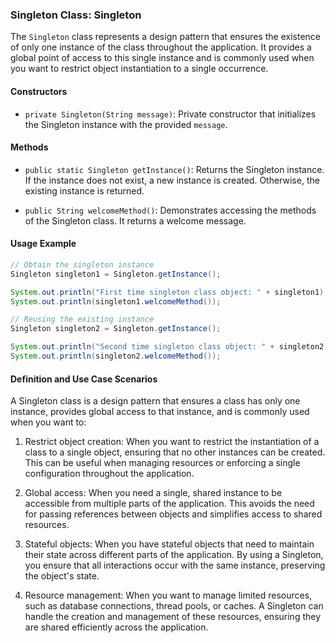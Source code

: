 ### Singleton Class: Singleton

The `Singleton` class represents a design pattern that ensures the existence of only one instance of the class throughout the application. It provides a global point of access to this single instance and is commonly used when you want to restrict object instantiation to a single occurrence.

#### Constructors

- `private Singleton(String message)`: Private constructor that initializes the Singleton instance with the provided `message`.

#### Methods

- `public static Singleton getInstance()`: Returns the Singleton instance. If the instance does not exist, a new instance is created. Otherwise, the existing instance is returned.

- `public String welcomeMethod()`: Demonstrates accessing the methods of the Singleton class. It returns a welcome message.

#### Usage Example

```java
// Obtain the singleton instance
Singleton singleton1 = Singleton.getInstance();

System.out.println("First time singleton class object: " + singleton1);
System.out.println(singleton1.welcomeMethod());

// Reusing the existing instance
Singleton singleton2 = Singleton.getInstance();

System.out.println("Second time singleton class object: " + singleton2);
System.out.println(singleton2.welcomeMethod());
```

#### Definition and Use Case Scenarios

A Singleton class is a design pattern that ensures a class has only one instance, provides global access to that instance, and is commonly used when you want to:

1. Restrict object creation: When you want to restrict the instantiation of a class to a single object, ensuring that no other instances can be created. This can be useful when managing resources or enforcing a single configuration throughout the application.

2. Global access: When you need a single, shared instance to be accessible from multiple parts of the application. This avoids the need for passing references between objects and simplifies access to shared resources.

3. Stateful objects: When you have stateful objects that need to maintain their state across different parts of the application. By using a Singleton, you ensure that all interactions occur with the same instance, preserving the object's state.

4. Resource management: When you want to manage limited resources, such as database connections, thread pools, or caches. A Singleton can handle the creation and management of these resources, ensuring they are shared efficiently across the application.
